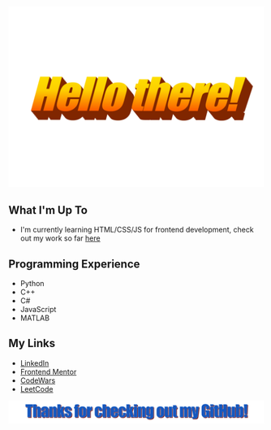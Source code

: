 <div align="center">
    <img src="https://github.com/JacobMarshall0/JacobMarshall0/blob/main/images/hellothere.png?raw=true" style="max-width:100%;" alt="Hello there!">
</div>

## What I'm Up To
- I'm currently learning HTML/CSS/JS for frontend development, check out my work so far [here](https://jacobmarshall0.github.io/FrontendMentor/)

## Programming Experience
- Python
- C++
- C#
- JavaScript
- MATLAB

## My Links

- <a href="https://www.linkedin.com/in/jacob-marshall-295ba11a8/">LinkedIn</a>
- <a href="https://www.frontendmentor.io/profile/JacobMarshall0">Frontend Mentor</a>
- <a href="https://www.codewars.com/users/jacobmarshall">CodeWars</a>
- <a href="https://leetcode.com/jacobmarshall0/">LeetCode</a>


<div align="center">
    <img src="https://github.com/JacobMarshall0/JacobMarshall0/blob/masin/images/thanks.png?raw=true" style="max-width:100%;" alt="Thanks for checking my GitHub out!">
</div>

